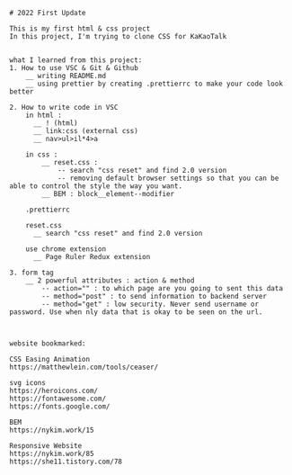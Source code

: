     # 2022 First Update

    This is my first html & css project
    In this project, I'm trying to clone CSS for KaKaoTalk


    what I learned from this project:
    1. How to use VSC & Git & Github
        __ writing README.md
        __ using prettier by creating .prettierrc to make your code look better

    2. How to write code in VSC
        in html :
          __ ! (html)
          __ link:css (external css)
          __ nav>ul>il*4>a

        in css :
            __ reset.css :
                -- search "css reset" and find 2.0 version
                -- removing default browser settings so that you can be able to control the style the way you want.
            __ BEM : block__element--modifier

        .prettierrc

        reset.css
          __ search "css reset" and find 2.0 version

        use chrome extension
          __ Page Ruler Redux extension

    3. form tag
        __ 2 powerful attributes : action & method
            -- action="" : to which page are you going to sent this data
            -- method="post" : to send information to backend server
            -- method="get" : low security. Never send username or password. Use when nly data that is okay to be seen on the url.



    website bookmarked:

    CSS Easing Animation
    https://matthewlein.com/tools/ceaser/

    svg icons
    https://heroicons.com/
    https://fontawesome.com/
    https://fonts.google.com/

    BEM
    https://nykim.work/15

    Responsive Website
    https://nykim.work/85
    https://she11.tistory.com/78

